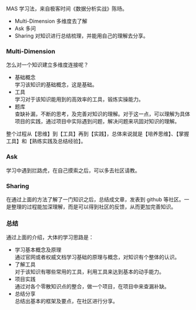MAS 学习法，来自极客时间《数据分析实战》陈旸。

- Multi-Dimension 多维度去了解
- Ask 多问
- Sharing 对知识进行总结梳理，并能用自己的理解去分享。

### Multi-Dimension

怎么对一个知识建立多维度连接呢？

- 基础概念  
  学习该知识的基础概念，这是基础。
- 工具  
  学习对于该知识能用到的高效率的工具，锻炼实操能力。
- 题库  
  查缺补漏，不断的思考，及完善对知识的理解。对于这一点，可以理解为具体项目的实践，通过项目中实际遇到问题，解决问题来巩固对知识的理解。

整个过程从【思维】到【工具】再到【实践】，总体来说就是【培养思维】、【掌握工具】和【熟练实践及总结经验】。

### Ask

学习中遇到拦路虎，在自己摸索之后，可以多去社区请教。

### Sharing

在通过上面的方法了解了一门知识之后，总结成文章，发表到 github 等社区。一是整理的过程能加深理解，而是可以得到社区的反馈，从而更加完善知识。

### 总结

通过上面的介绍，大体的学习思路是：

- 学习基本概念及原理  
  通过官网或者权威文档学习基础的原理与概念，对知识有个整体的认识。
- 了解工具  
  对于该知识有哪些常用的工具，利用工具来达到基本的动手能力。
- 项目实践  
  通过对各个零散知识点的整合，做一个项目，在项目中来查漏补缺。
- 总结分享  
  总结出基本的框架及要点，在社区进行分享。
